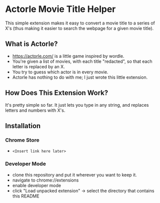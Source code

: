 # Actorle Movie Title Helper
This simple extension makes it easy to convert a movie title to a series of X's (thus making it easier to search the webpage for a given movie title).

## What is Actorle?
 - https://actorle.com/ is a little game inspired by wordle.
 - You're given a list of movies, with each title "redacted", so that each letter is replaced by an X.
 - You try to guess which actor is in every movie.
 - Actorle has nothing to do with me; I just wrote this little extension.

## How Does This Extension Work?
It's pretty simple so far. It just lets you type in any string, and replaces letters and numbers with X's.

## Installation

### Chrome Store
 - `<Insert link here later>`

### Developer Mode
 - clone this repository and put it wherever you want to keep it.
 - navigate to chrome://extensions
 - enable developer mode
 - click "Load unpacked extension" -> select the directory that contains this README




